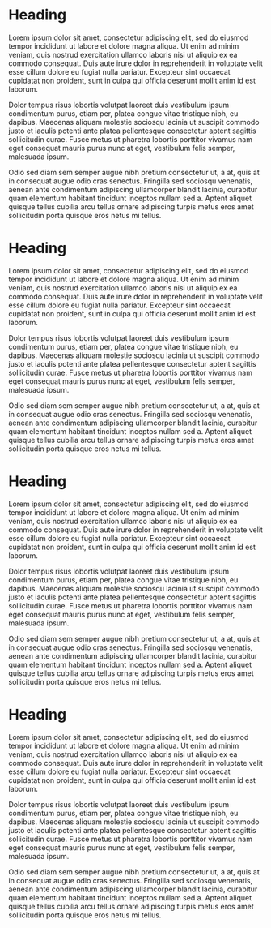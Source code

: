 # Heading
Lorem ipsum dolor sit amet, consectetur adipiscing elit, sed do eiusmod tempor incididunt ut labore et dolore magna aliqua. Ut enim ad minim veniam, quis nostrud exercitation ullamco laboris nisi ut aliquip ex ea commodo consequat. Duis aute irure dolor in reprehenderit in voluptate velit esse cillum dolore eu fugiat nulla pariatur. Excepteur sint occaecat cupidatat non proident, sunt in culpa qui officia deserunt mollit anim id est laborum.

Dolor tempus risus lobortis volutpat laoreet duis vestibulum ipsum condimentum purus, etiam per, platea congue vitae tristique nibh, eu dapibus. Maecenas aliquam molestie sociosqu lacinia ut suscipit commodo justo et iaculis potenti ante platea pellentesque consectetur aptent sagittis sollicitudin curae. Fusce metus ut pharetra lobortis porttitor vivamus nam eget consequat mauris purus nunc at eget, vestibulum felis semper, malesuada ipsum.

Odio sed diam sem semper augue nibh pretium consectetur ut, a at, quis at in consequat augue odio cras senectus. Fringilla sed sociosqu venenatis, aenean ante condimentum adipiscing ullamcorper blandit lacinia, curabitur quam elementum habitant tincidunt inceptos nullam sed a. Aptent aliquet quisque tellus cubilia arcu tellus ornare adipiscing turpis metus eros amet sollicitudin porta quisque eros netus mi tellus.

# Heading
Lorem ipsum dolor sit amet, consectetur adipiscing elit, sed do eiusmod tempor incididunt ut labore et dolore magna aliqua. Ut enim ad minim veniam, quis nostrud exercitation ullamco laboris nisi ut aliquip ex ea commodo consequat. Duis aute irure dolor in reprehenderit in voluptate velit esse cillum dolore eu fugiat nulla pariatur. Excepteur sint occaecat cupidatat non proident, sunt in culpa qui officia deserunt mollit anim id est laborum.

Dolor tempus risus lobortis volutpat laoreet duis vestibulum ipsum condimentum purus, etiam per, platea congue vitae tristique nibh, eu dapibus. Maecenas aliquam molestie sociosqu lacinia ut suscipit commodo justo et iaculis potenti ante platea pellentesque consectetur aptent sagittis sollicitudin curae. Fusce metus ut pharetra lobortis porttitor vivamus nam eget consequat mauris purus nunc at eget, vestibulum felis semper, malesuada ipsum.

Odio sed diam sem semper augue nibh pretium consectetur ut, a at, quis at in consequat augue odio cras senectus. Fringilla sed sociosqu venenatis, aenean ante condimentum adipiscing ullamcorper blandit lacinia, curabitur quam elementum habitant tincidunt inceptos nullam sed a. Aptent aliquet quisque tellus cubilia arcu tellus ornare adipiscing turpis metus eros amet sollicitudin porta quisque eros netus mi tellus.
# Heading
Lorem ipsum dolor sit amet, consectetur adipiscing elit, sed do eiusmod tempor incididunt ut labore et dolore magna aliqua. Ut enim ad minim veniam, quis nostrud exercitation ullamco laboris nisi ut aliquip ex ea commodo consequat. Duis aute irure dolor in reprehenderit in voluptate velit esse cillum dolore eu fugiat nulla pariatur. Excepteur sint occaecat cupidatat non proident, sunt in culpa qui officia deserunt mollit anim id est laborum.

Dolor tempus risus lobortis volutpat laoreet duis vestibulum ipsum condimentum purus, etiam per, platea congue vitae tristique nibh, eu dapibus. Maecenas aliquam molestie sociosqu lacinia ut suscipit commodo justo et iaculis potenti ante platea pellentesque consectetur aptent sagittis sollicitudin curae. Fusce metus ut pharetra lobortis porttitor vivamus nam eget consequat mauris purus nunc at eget, vestibulum felis semper, malesuada ipsum.

Odio sed diam sem semper augue nibh pretium consectetur ut, a at, quis at in consequat augue odio cras senectus. Fringilla sed sociosqu venenatis, aenean ante condimentum adipiscing ullamcorper blandit lacinia, curabitur quam elementum habitant tincidunt inceptos nullam sed a. Aptent aliquet quisque tellus cubilia arcu tellus ornare adipiscing turpis metus eros amet sollicitudin porta quisque eros netus mi tellus.

# Heading
Lorem ipsum dolor sit amet, consectetur adipiscing elit, sed do eiusmod tempor incididunt ut labore et dolore magna aliqua. Ut enim ad minim veniam, quis nostrud exercitation ullamco laboris nisi ut aliquip ex ea commodo consequat. Duis aute irure dolor in reprehenderit in voluptate velit esse cillum dolore eu fugiat nulla pariatur. Excepteur sint occaecat cupidatat non proident, sunt in culpa qui officia deserunt mollit anim id est laborum.

Dolor tempus risus lobortis volutpat laoreet duis vestibulum ipsum condimentum purus, etiam per, platea congue vitae tristique nibh, eu dapibus. Maecenas aliquam molestie sociosqu lacinia ut suscipit commodo justo et iaculis potenti ante platea pellentesque consectetur aptent sagittis sollicitudin curae. Fusce metus ut pharetra lobortis porttitor vivamus nam eget consequat mauris purus nunc at eget, vestibulum felis semper, malesuada ipsum.

Odio sed diam sem semper augue nibh pretium consectetur ut, a at, quis at in consequat augue odio cras senectus. Fringilla sed sociosqu venenatis, aenean ante condimentum adipiscing ullamcorper blandit lacinia, curabitur quam elementum habitant tincidunt inceptos nullam sed a. Aptent aliquet quisque tellus cubilia arcu tellus ornare adipiscing turpis metus eros amet sollicitudin porta quisque eros netus mi tellus.